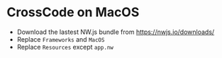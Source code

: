# CrossCode on MacOS

- Download the lastest NW.js bundle from https://nwjs.io/downloads/
- Replace `Frameworks` and `MacOS`
- Replace `Resources` except `app.nw`

